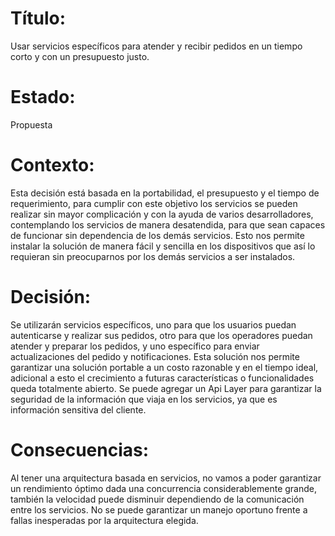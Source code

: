 # Título:
Usar servicios específicos para atender y recibir pedidos en un tiempo corto y con un presupuesto justo.
# Estado:
Propuesta
# Contexto:
Esta decisión está basada en la portabilidad, el presupuesto y el tiempo de requerimiento, para cumplir con este objetivo los servicios se pueden realizar sin mayor complicación y con la ayuda de varios desarrolladores, contemplando los servicios de manera desatendida, para que sean capaces de funcionar sin dependencia de los demás servicios. Esto nos permite instalar la solución de manera fácil y sencilla en los dispositivos que así lo requieran sin preocuparnos por los demás servicios a ser instalados.
# Decisión:
Se utilizarán servicios específicos, uno para que los usuarios puedan autenticarse y realizar sus pedidos, otro para que los operadores puedan atender y preparar los pedidos, y uno específico para enviar actualizaciones del pedido y notificaciones. Esta solución nos permite garantizar una solución portable a un costo razonable y en el tiempo ideal, adicional a esto el crecimiento a futuras características o funcionalidades queda totalmente abierto. Se puede agregar un Api Layer para garantizar la seguridad de la información que viaja en los servicios, ya que es información sensitiva del cliente.
# Consecuencias:
Al tener una arquitectura basada en servicios, no vamos a poder garantizar un rendimiento óptimo dada una concurrencia considerablemente grande, también la velocidad puede disminuir dependiendo de la comunicación entre los servicios. No se puede garantizar un manejo oportuno frente a fallas inesperadas por la arquitectura elegida. 
